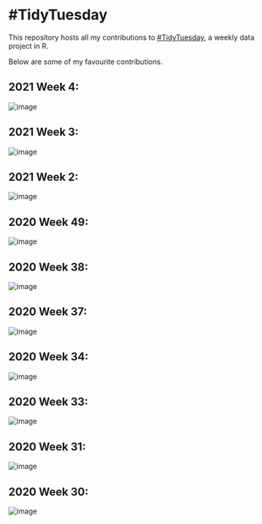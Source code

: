 \#TidyTuesday
================

This repository hosts all my contributions to
[\#TidyTuesday](https://github.com/rfordatascience/tidytuesday), a
weekly data project in R.

Below are some of my favourite contributions.

## 2021 Week 4: 
![image](images/2021_Week04_KenyaCrops/2021_Week04_KenyanCrops.png)

## 2021 Week 3:
![image](images/2021_Week03_TateArt.png)

## 2021 Week 2:
![image](images/2021_Week02_GlobalTransitCosts.png)

## 2020 Week 49:
![image](images/2020_Week49_TorontoShelters.png)

## 2020 Week 38:
![image](images/2020_Week38_KidsSpending.png)

## 2020 Week 37:
![image](images/2020_Week37_Friends.png)

## 2020 Week 34: 
![image](images/2020_Week34_ExtinctPlants.png)

## 2020 Week 33:
![image](images/2020_Week33_AvatarTheLastAirbender.png)

## 2020 Week 31:
![image](images/2020_Week31_PalmerPenguins.png)

## 2020 Week 30:
![image](images/2020_Week30_AusCatOutcomes.png)
